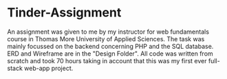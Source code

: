 # Tinder-Assignment
An assignment was given to me by my instructor for web fundamentals course in Thomas More University of Applied Sciences.
The task was mainly focussed on the backend concerning PHP and the SQL database.
ERD and Wireframe are in the "Design Folder".
All code was written from scratch and took 70 hours taking in account that this was my first ever full-stack web-app project.
